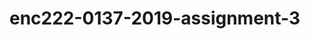 # enc222-0137-2019-assignment-3
<!DOCTYPE html>
<html lang="en"><head>
    <meta charset="UTF-8">
    <meta http-equiv="X-UA-Compatible" content="IE=edge">
    <meta name="viewport" content="width=device-width, initial-scale=1.0">
    <!--Leaflet css file-->
    <link rel="stylesheet" href="https://unpkg.com/leaflet@1.9.1/dist/leaflet.css" integrity="sha256-sA+zWATbFveLLNqWO2gtiw3HL/lh1giY/Inf1BJ0z14=" crossorigin="">
     <!--Leaflet javascript file-->
     <script src="https://unpkg.com/leaflet@1.9.1/dist/leaflet.js" integrity="sha256-NDI0K41gVbWqfkkaHj15IzU7PtMoelkzyKp8TOaFQ3s=" crossorigin=""></script> 
    <title>THE COVID CASES IN KENYA</title>
    <style>
        .header{
            color:redorange;

        }
        .heading{
            color: rgb(42, 44, 165);
            align-items: center;
            justify-content: center;

        }
    </style>
</head>
<body style="background-color:rgb(135, 219, 222) ;">
  <header class="header">
    <h1 class="heading" style="color:rgb(42, 165, 83)">COVID19 KENYA STATISTICS</h1>  
  </header>
    
    
<!-- <iframe style="background: #F1F5F4;border: none;border-radius: 2px;box-shadow: 0 2px 10px 0 rgba(70, 76, 79, .2);" width="80%" height="430"
  src="https://charts.mongodb.com/charts-project-0-pzeir/embed/dashboards?id=6385e821-7d00-4676-82d5-3f5c0c2de7e4&theme=light&autoRefresh=true&maxDataAge=3600&showTitleAndDesc=false&scalingWidth=fixed&scalingHeight=fixed"></iframe>
 -->
 <iframe style="background: #0eeeeef3;border: none;border-radius: 2px;box-shadow: 0 2px 10px 0 rgba(7, 155, 230, 0.918);" width="80%" height="430" src="https://charts.mongodb.com/charts-project-0-pzeir/embed/dashboards?id=6385e862-6ca1-439a-858a-08768a233d1b&amp;theme=light&amp;autoRefresh=true&amp;maxDataAge=3600&amp;showTitleAndDesc=false&amp;scalingWidth=fixed&amp;scalingHeight=fixed"></iframe>


<footer style="color:rgb(13, 236, 132) ;">
    <h1 style="color:rgb(18, 221, 79)">KEZIA KYALO</h1>
	<h2 style="color:rgb(21, 230, 84)">ENC222-0137/2019</h2>


  



</footer>
</body></html>
